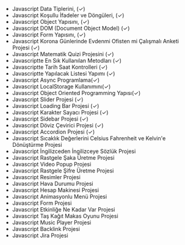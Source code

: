 - Javascript Data Tiplerini, (✓)
- Javascript Koşullu İfadeler ve Döngüleri,  (✓)
- Javascript Object Yapısını,  (✓)
- Javascript DOM (Document Object Model) (✓)
- Javascript Form Yapısını, (✓)
- Javascript Korona Günlerinde Evdenmi Ofisten mi Çalışmalı Anketi Projesi (✓)
- Javascript Matematik Quizi Projesini (✓)
- Javascriptte En Sık Kullanılan Metodları (✓)
- Javascriptte Tarih Saat Kontrolleri (✓)
- Javascriptte Yapılacak Listesi Yapımı (✓)
- Javascript Async Programlama(✓)
- Javascript LocalStorage Kullanımını(✓)
- Javascript Object Oriented Programming Yapısı(✓)
- Javascript Slider Projesi (✓)
- Javascript Loading Bar Projesi (✓)
- Javascript Karakter Sayacı Projesi (✓)
- Javascript Sidebar Projesi (✓)
- Javascript Döviz Çevirici Projesi (✓)
- Javascript Accordion Projesi (✓)
- Javascript Sıcaklık Değerlerini Celsius Fahrenheit ve Kelvin'e Dönüştürme Projesi
- Javascript İngilizceden İngilizceye Sözlük Projesi
- Javascript Rastgele Şaka Üretme Projesi
- Javascript Video Popup Projesi
- Javascript Rastgele Şifre Üretme Projesi
- Javascript Resimler Projesi
- Javascript Hava Durumu Projesi
- Javascript Hesap Makinesi Projesi
- Javascript Animasyonlu Menü Projesi
- Javascript Form Projesi 
- Javascript Etkinliğe Ne Kadar Var Projesi
- Javascript Taş Kağıt Makas Oyunu Projesi
- Javascript Music Player Projesi
- Javascript Backlink Projesi
- Javascript Jira Projesi

